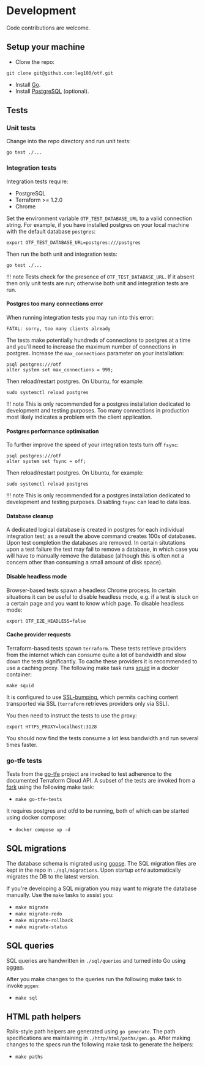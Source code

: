 # Development

Code contributions are welcome.

## Setup your machine

* Clone the repo:

```
git clone git@github.com:leg100/otf.git
```

* Install [Go](https://go.dev/doc/install).
* Install [PostgreSQL](https://www.postgresql.org/download/) (optional).

## Tests

### Unit tests

Change into the repo directory and run unit tests:

```
go test ./...
```

### Integration tests

Integration tests require:

* PostgreSQL
* Terraform >= 1.2.0
* Chrome

Set the environment variable `OTF_TEST_DATABASE_URL` to a valid connection string. For example, if you have installed postgres on your local machine with the default database `postgres`:

```
export OTF_TEST_DATABASE_URL=postgres:///postgres
```

Then run the both unit and integration tests:

```
go test ./...
```

!!! note
	Tests check for the presence of `OTF_TEST_DATABASE_URL`. If it absent then only unit tests are run; otherwise both unit and integration tests are run.

#### Postgres too many connections error

When running integration tests you may run into this error:

```
FATAL: sorry, too many clients already
```

The tests make potentially hundreds of connections to postgres at a time and you'll need to increase the maximum number of connections in postgres. Increase the `max_connections` parameter on your installation:

```
psql postgres:///otf
alter system set max_connections = 999;
```

Then reload/restart postgres. On Ubuntu, for example:

```
sudo systemctl reload postgres
```

!!! note
    This is only recommended for a postgres installation dedicated to development and testing purposes. Too many connections in production most likely indicates a problem with the client application.


#### Postgres performance optimisation

To further improve the speed of your integration tests turn off `fsync`:

```
psql postgres:///otf
alter system set fsync = off;
```

Then reload/restart postgres. On Ubuntu, for example:

```
sudo systemctl reload postgres
```

!!! note
    This is only recommended for a postgres installation dedicated to development and testing purposes. Disabling `fsync` can lead to data loss.

#### Database cleanup

A dedicated logical database is created in postgres for each individual
integration test; as a result the above command creates 100s of databases. Upon
test completion the databases are removed. In certain situtations upon a test
failure the test may fail to remove a database, in which case you will have to
manually remove the database (although this is often not a concern other than
consuming a small amount of disk space).

#### Disable headless mode

Browser-based tests spawn a headless Chrome process. In certain situations it
can be useful to disable headless mode, e.g. if a test is stuck on a certain
page and you want to know which page. To disable headless mode:

```
export OTF_E2E_HEADLESS=false
```

#### Cache provider requests

Terraform-based tests spawn `terraform`. These tests retrieve providers from
the internet which can consume quite a lot of bandwidth and slow down the tests
significantly. To cache these providers it is recommended to use a caching
proxy. The following make task runs [squid](http://www.squid-cache.org/) in a
docker container:

```
make squid
```

It is configured to use
[SSL-bumping](https://wiki.squid-cache.org/Features/SslBump), which permits
caching content transported via SSL (`terraform` retrieves providers only via
SSL).

You then need to instruct the tests to use the proxy:

```
export HTTPS_PROXY=localhost:3128
```

You should now find the tests consume a lot less bandwidth and run several times
faster.

### go-tfe tests

Tests from the [go-tfe](https://github.com/hashicorp/go-tfe) project are invoked to test adherence to the documented Terraform Cloud API. A subset of the tests are invoked from a [fork](https://github.com/leg100/go-tfe) using the following make task:

* `make go-tfe-tests`

It requires postgres and otfd to be running, both of which can be started using docker compose:

* `docker compose up -d`

## SQL migrations

The database schema is migrated using [goose](https://github.com/pressly/goose). The SQL migration files are kept in the repo in `./sql/migrations`. Upon startup `otfd` automatically migrates the DB to the latest version.

If you're developing a SQL migration you may want to migrate the database manually. Use the `make` tasks to assist you:

* `make migrate`
* `make migrate-redo`
* `make migrate-rollback`
* `make migrate-status`

## SQL queries

SQL queries are handwritten in `./sql/queries` and turned into Go using [pggen](https://github.com/jschaf/pggen).

After you make changes to the queries run the following make task to invoke `pggen`:

* `make sql`

## HTML path helpers

Rails-style path helpers are generated using `go generate`. The path specifications are maintaining in `./http/html/paths/gen.go`. After making changes to the specs run the following make task to generate the helpers:

* `make paths`
